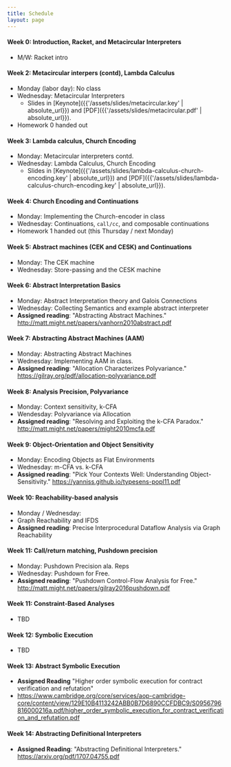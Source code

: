 ```yaml
---
title: Schedule
layout: page
---
```


#### Week 0: Introduction, Racket, and Metacircular Interpreters

- M/W: Racket intro 

#### Week 2: Metacircular interpers (contd), Lambda Calculus

- Monday (labor day): No class
- Wednesday: Metacircular Interpreters
  - Slides in [Keynote]({{'/assets/slides/metacircular.key' | absolute_url}}) and [PDF]({{'/assets/slides/metacircular.pdf' | absolute_url}}).
- Homework 0 handed out

#### Week 3: Lambda calculus, Church Encoding

- Monday: Metacircular interpreters contd.
- Wednesday: Lambda Calculus, Church Encoding
  - Slides in [Keynote]({{'/assets/slides/lambda-calculus-church-encoding.key' | absolute_url}}) and [PDF]({{'/assets/slides/lambda-calculus-church-encoding.key' | absolute_url}}).

#### Week 4: Church Encoding and Continuations

- Monday: Implementing the Church-encoder in class
- Wednesday: Continuations, `call/cc`, and composable continuations
- Homework 1 handed out (this Thursday / next Monday)

#### Week 5: Abstract machines (CEK and CESK) and Continuations

- Monday: The CEK machine
- Wednesday: Store-passing and the CESK machine

#### Week 6: Abstract Interpretation Basics

- Monday: Abstract Interpretation theory and Galois Connections
- Wednesday: Collecting Semantics and example abstract interpreter
- **Assigned reading**: "Abstracting Abstract Machines." http://matt.might.net/papers/vanhorn2010abstract.pdf

#### Week 7: Abstracting Abstract Machines (AAM)

- Monday: Abstracting Abstract Machines
- Wednesday: Implementing AAM in class.
- **Assigned reading**: "Allocation Characterizes Polyvariance." https://gilray.org/pdf/allocation-polyvariance.pdf

#### Week 8: Analysis Precision, Polyvariance

- Monday: Context sensitivity, k-CFA
- Wendesday: Polyvariance via Allocation
- **Assigned reading**: "Resolving and Exploiting the k-CFA Paradox." http://matt.might.net/papers/might2010mcfa.pdf

#### Week 9: Object-Orientation and Object Sensitivity

- Monday: Encoding Objects as Flat Environments
- Wednesday: m-CFA vs. k-CFA
- **Assigned reading**: "Pick Your Contexts Well: Understanding Object-Sensitivity." https://yanniss.github.io/typesens-popl11.pdf

#### Week 10: Reachability-based analysis

- Monday / Wednesday:
- Graph Reachability and IFDS
- **Assigned reading**: Precise Interprocedural Dataflow Analysis via Graph Reachability

#### Week 11: Call/return matching, Pushdown precision

- Monday: Pushdown Precision ala. Reps
- Wednesday: Pushdown for Free.
- **Assigned reading**: "Pushdown Control-Flow Analysis for Free." http://matt.might.net/papers/gilray2016pushdown.pdf

#### Week 11: Constraint-Based Analyses

- TBD

#### Week 12: Symbolic Execution

- TBD

#### Week 13: Abstract Symbolic Execution

- **Assigned Reading** "Higher order symbolic execution for contract verification and refutation"
 - https://www.cambridge.org/core/services/aop-cambridge-core/content/view/129E10B4113242ABB0B7D6890CCFDBC9/S0956796816000216a.pdf/higher_order_symbolic_execution_for_contract_verification_and_refutation.pdf

#### Week 14: Abstracting Definitional Interpreters

- **Assigned Reading**: "Abstracting Definitional Interpreters." https://arxiv.org/pdf/1707.04755.pdf
